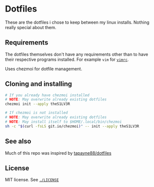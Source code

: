 # Dotfiles

These are the dotfiles i chose to keep between my linux installs. Nothing really special about them.

## Requirements

The dotfiles themselves don't have any requirements other than to have their
respective programs installed. For example `vim` for [`vimrc`](./vimrc).

Uses chezmoi for dotfile management.

## Cloning and installing

```bash
# If you already have chezmoi installed
# NOTE: May overwrite already existing dotfiles
chezmoi init --apply theS1LV3R

# If chezmoi is not installed
# NOTE: May overwrite already existing dotfiles
# NOTE: May install itself to $HOME/.local/bin/chezmoi
sh -c "$(curl -fsLS git.io/chezmoi)" -- init --apply theS1LV3R
```

## See also

Much of this repo was inspired by [tapayne88/dotfiles](https://github.com/tapayne88/dotfiles)

## License

MIT license. See [`./LICENSE`](./LICENSE)

